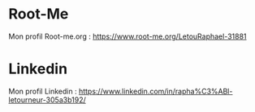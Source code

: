 # Root-Me
Mon profil Root-me.org : https://www.root-me.org/LetouRaphael-31881

# Linkedin
Mon profil Linkedin : https://www.linkedin.com/in/rapha%C3%ABl-letourneur-305a3b192/
